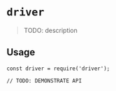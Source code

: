 # `driver`

> TODO: description

## Usage

```
const driver = require('driver');

// TODO: DEMONSTRATE API
```
